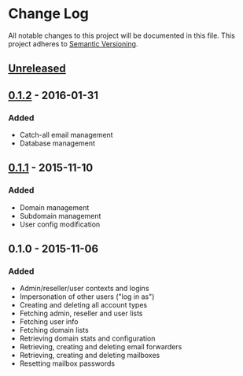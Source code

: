 # Change Log
All notable changes to this project will be documented in this file.
This project adheres to [Semantic Versioning](http://semver.org/).

## [Unreleased]

## [0.1.2] - 2016-01-31
### Added
 - Catch-all email management
 - Database management

## [0.1.1] - 2015-11-10
### Added
 - Domain management
 - Subdomain management
 - User config modification

## 0.1.0 - 2015-11-06
### Added
- Admin/reseller/user contexts and logins
- Impersonation of other users ("log in as")
- Creating and deleting all account types
- Fetching admin, reseller and user lists
- Fetching user info
- Fetching domain lists
- Retrieving domain stats and configuration
- Retrieving, creating and deleting email forwarders
- Retrieving, creating and deleting mailboxes
- Resetting mailbox passwords

[Unreleased]: https://github.com/omines/directadmin/compare/v0.1.2...master
[0.1.2]: https://github.com/omines/directadmin/compare/v0.1.1...v0.1.2
[0.1.1]: https://github.com/omines/directadmin/compare/v0.1.0...v0.1.1

